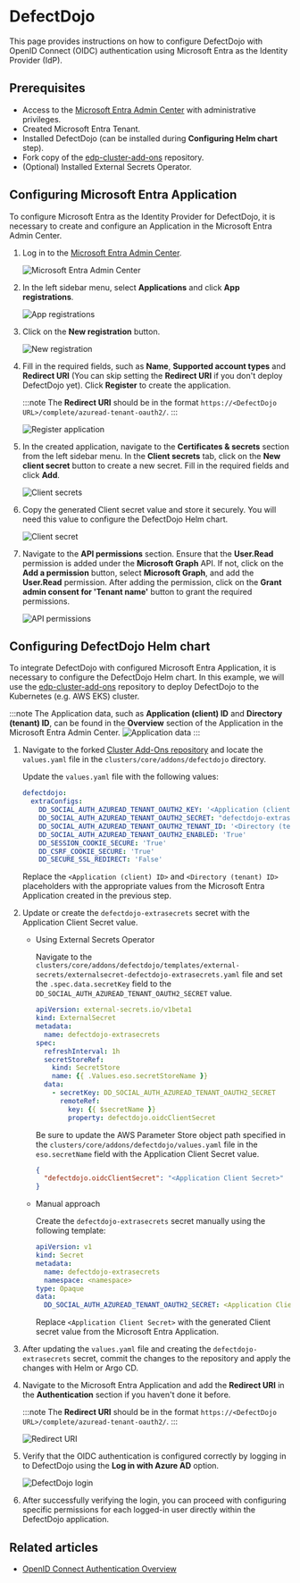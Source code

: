 # DefectDojo

This page provides instructions on how to configure DefectDojo with OpenID Connect (OIDC) authentication using Microsoft Entra as the Identity Provider (IdP).

## Prerequisites

- Access to the [Microsoft Entra Admin Center](https://entra.microsoft.com/) with administrative privileges.
- Created Microsoft Entra Tenant.
- Installed DefectDojo (can be installed during **Configuring Helm chart** step).
- Fork copy of the [edp-cluster-add-ons](https://github.com/epam/edp-cluster-add-ons) repository.
- (Optional) Installed External Secrets Operator.

## Configuring Microsoft Entra Application

To configure Microsoft Entra as the Identity Provider for DefectDojo, it is necessary to create and configure an Application in the Microsoft Entra Admin Center.

1. Log in to the [Microsoft Entra Admin Center](https://entra.microsoft.com/?feature.msaljs=true#home).

    ![Microsoft Entra Admin Center](../../assets/operator-guide/microsoft-entra-auth/microsoft-entra-admin-center.png)

2. In the left sidebar menu, select **Applications** and click **App registrations**.

    ![App registrations](../../assets/operator-guide/microsoft-entra-auth/app-registrations.png)

3. Click on the **New registration** button.

    ![New registration](../../assets/operator-guide/microsoft-entra-auth/new-registration.png)

4. Fill in the required fields, such as **Name**, **Supported account types** and **Redirect URI** (You can skip setting the **Redirect URI** if you don't deploy DefectDojo yet). Click **Register** to create the application.

    :::note
    The **Redirect URI** should be in the format `https://<DefectDojo URL>/complete/azuread-tenant-oauth2/`.
    :::

    ![Register application](../../assets/operator-guide/microsoft-entra-auth/register-application.png)

5. In the created application, navigate to the **Certificates & secrets** section from the left sidebar menu. In the **Client secrets** tab, click on the **New client secret** button to create a new secret. Fill in the required fields and click **Add**.

    ![Client secrets](../../assets/operator-guide/microsoft-entra-auth/defectdojo-client-secrets.png)

6. Copy the generated Client secret value and store it securely. You will need this value to configure the DefectDojo Helm chart.

    ![Client secret](../../assets/operator-guide/microsoft-entra-auth/defectdojo-client-secret.png)

7. Navigate to the **API permissions** section. Ensure that the **User.Read** permission is added under the **Microsoft Graph** API. If not, click on the **Add a permission** button, select **Microsoft Graph**, and add the **User.Read** permission. After adding the permission, click on the **Grant admin consent for 'Tenant name'** button to grant the required permissions.

    ![API permissions](../../assets/operator-guide/microsoft-entra-auth/defectdojo-api-permissions.png)

## Configuring DefectDojo Helm chart

To integrate DefectDojo with configured Microsoft Entra Application, it is necessary to configure the DefectDojo Helm chart.
In this example, we will use the [edp-cluster-add-ons](https://github.com/epam/edp-cluster-add-ons) repository to deploy DefectDojo to the Kubernetes (e.g. AWS EKS) cluster.

:::note
The Application data, such as **Application (client) ID** and **Directory (tenant) ID**, can be found in the **Overview** section of the Application in the Microsoft Entra Admin Center.
![Application data](../../assets/operator-guide/microsoft-entra-auth/defectdojo-application-data.png)
:::

1. Navigate to the forked [Cluster Add-Ons repository](https://github.com/epam/edp-cluster-add-ons) and locate the `values.yaml` file in the `clusters/core/addons/defectdojo` directory.

    Update the `values.yaml` file with the following values:

    ```yaml title="clusters/core/addons/defectdojo/values.yaml"
    defectdojo:
      extraConfigs:
        DD_SOCIAL_AUTH_AZUREAD_TENANT_OAUTH2_KEY: '<Application (client) ID>'
        DD_SOCIAL_AUTH_AZUREAD_TENANT_OAUTH2_SECRET: "defectdojo-extrasecrets"
        DD_SOCIAL_AUTH_AZUREAD_TENANT_OAUTH2_TENANT_ID: '<Directory (tenant) ID>'
        DD_SOCIAL_AUTH_AZUREAD_TENANT_OAUTH2_ENABLED: 'True'
        DD_SESSION_COOKIE_SECURE: 'True'
        DD_CSRF_COOKIE_SECURE: 'True'
        DD_SECURE_SSL_REDIRECT: 'False'
    ```

    Replace the `<Application (client) ID>` and `<Directory (tenant) ID>` placeholders with the appropriate values from the Microsoft Entra Application created in the previous step.

2. Update or create the `defectdojo-extrasecrets` secret with the Application Client Secret value.

    - Using External Secrets Operator

      Navigate to the `clusters/core/addons/defectdojo/templates/external-secrets/externalsecret-defectdojo-extrasecrets.yaml` file and set the `.spec.data.secretKey` field to the `DD_SOCIAL_AUTH_AZUREAD_TENANT_OAUTH2_SECRET` value.

      ```yaml title="clusters/core/addons/defectdojo/templates/external-secrets/externalsecret-defectdojo-extrasecrets.yaml"
      apiVersion: external-secrets.io/v1beta1
      kind: ExternalSecret
      metadata:
        name: defectdojo-extrasecrets
      spec:
        refreshInterval: 1h
        secretStoreRef:
          kind: SecretStore
          name: {{ .Values.eso.secretStoreName }}
        data:
          - secretKey: DD_SOCIAL_AUTH_AZUREAD_TENANT_OAUTH2_SECRET
            remoteRef:
              key: {{ $secretName }}
              property: defectdojo.oidcClientSecret
      ```

      Be sure to update the AWS Parameter Store object path specified in the `clusters/core/addons/defectdojo/values.yaml` file in the `eso.secretName` field with the Application Client Secret value.

      ```json title="AWS Parameter Store object"
      {
        "defectdojo.oidcClientSecret": "<Application Client Secret>"
      }
      ```

    - Manual approach

      Create the `defectdojo-extrasecrets` secret manually using the following template:

      ```yaml title="defectdojo-extrasecrets.yaml"
      apiVersion: v1
      kind: Secret
      metadata:
        name: defectdojo-extrasecrets
        namespace: <namespace>
      type: Opaque
      data:
        DD_SOCIAL_AUTH_AZUREAD_TENANT_OAUTH2_SECRET: <Application Client Secret>
      ```

      Replace `<Application Client Secret>` with the generated Client secret value from the Microsoft Entra Application.

3. After updating the `values.yaml` file and creating the `defectdojo-extrasecrets` secret, commit the changes to the repository and apply the changes with Helm or Argo CD.

4. Navigate to the Microsoft Entra Application and add the **Redirect URI** in the **Authentication** section if you haven't done it before.

    :::note
    The **Redirect URI** should be in the format `https://<DefectDojo URL>/complete/azuread-tenant-oauth2/`.
    :::

    ![Redirect URI](../../assets/operator-guide/microsoft-entra-auth/defectdojo-redirect-uri.png)

5. Verify that the OIDC authentication is configured correctly by logging in to DefectDojo using the **Log in with Azure AD** option.

    ![DefectDojo login](../../assets/operator-guide/microsoft-entra-auth/defectdojo-login.png)

6. After successfully verifying the login, you can proceed with configuring specific permissions for each logged-in user directly within the DefectDojo application.

## Related articles

- [OpenID Connect Authentication Overview](./oidc-authentication-overview.md)
